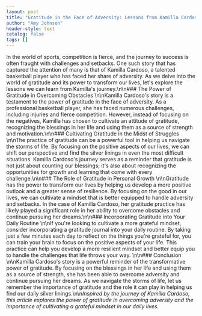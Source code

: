 ```yaml
---
layout: post
title: "Gratitude in the Face of Adversity: Lessons from Kamilla Cardoso"
author: "Amy Johnson"
header-style: text
catalog: false
tags: []
---
```


In the world of sports, competition is fierce, and the journey to success is often fraught with challenges and setbacks. One such story that has captured the attention of many is that of Kamilla Cardoso, a talented basketball player who has faced her share of adversity. As we delve into the world of gratitude and its power to transform our lives, let's explore the lessons we can learn from Kamilla's journey.\n\n### The Power of Gratitude in Overcoming Obstacles \n\nKamilla Cardoso's story is a testament to the power of gratitude in the face of adversity. As a professional basketball player, she has faced numerous challenges, including injuries and fierce competition. However, instead of focusing on the negatives, Kamilla has chosen to cultivate an attitude of gratitude, recognizing the blessings in her life and using them as a source of strength and motivation.\n\n### Cultivating Gratitude in the Midst of Struggles \n\nThe practice of gratitude can be a powerful tool in helping us navigate the storms of life. By focusing on the positive aspects of our lives, we can shift our perspective and find the silver linings in even the most difficult situations. Kamilla Cardoso's journey serves as a reminder that gratitude is not just about counting our blessings; it's also about recognizing the opportunities for growth and learning that come with every challenge.\n\n### The Role of Gratitude in Personal Growth \n\nGratitude has the power to transform our lives by helping us develop a more positive outlook and a greater sense of resilience. By focusing on the good in our lives, we can cultivate a mindset that is better equipped to handle adversity and setbacks. In the case of Kamilla Cardoso, her gratitude practice has likely played a significant role in her ability to overcome obstacles and continue pursuing her dreams.\n\n### Incorporating Gratitude into Your Daily Routine \n\nIf you're looking to cultivate a more grateful mindset, consider incorporating a gratitude journal into your daily routine. By taking just a few minutes each day to reflect on the things you're grateful for, you can train your brain to focus on the positive aspects of your life. This practice can help you develop a more resilient mindset and better equip you to handle the challenges that life throws your way. \n\n### Conclusion \n\nKamilla Cardoso's story is a powerful reminder of the transformative power of gratitude. By focusing on the blessings in her life and using them as a source of strength, she has been able to overcome adversity and continue pursuing her dreams. As we navigate the storms of life, let us remember the importance of gratitude and the role it can play in helping us find our daily silver linings.\n\n*Inspired by the journey of Kamilla Cardoso, this article explores the power of gratitude in overcoming adversity and the importance of cultivating a grateful mindset in our daily lives.*